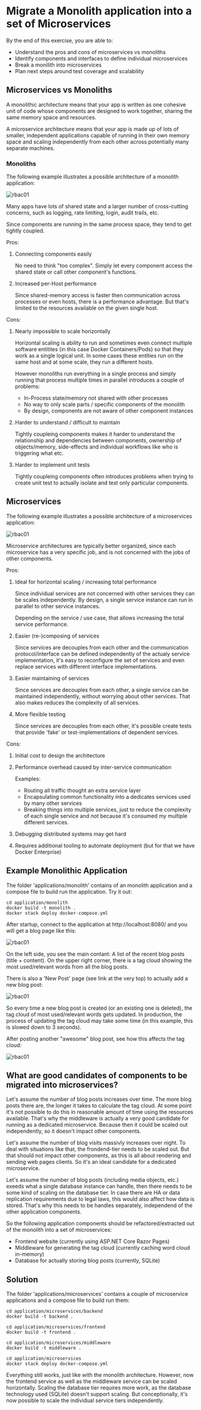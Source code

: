 # Migrate a Monolith application into a set of Microservices

By the end of this exercise, you are able to:

 - Understand the pros and cons of microservices vs monoliths
 - Identify components and interfaces to define individual microservices
 - Break a monilith into microservices
 - Plan next steps around test coverage and scalability

## Microservices vs Monoliths

A monolithic architecture means that your app is written as one cohesive unit of code whose components are designed to work together, sharing the same memory space and resources.

A microservice architecture means that your app is made up of lots of smaller, independent applications capable of running in their own memory space and scaling independently from each other across potentially many separate machines.

### Monoliths

The following example illustrates a possible architecture of a monolith application: 

![rbac01](../images/monolith.svg)

Many apps have lots of shared state and a larger number of cross-cutting concerns, such as logging, rate limiting, login, audit trails, etc.

Since components are running in the same process space, they tend to get tightly coupled.

Pros:

1. Connecting components easily

    No need to think "too complex". Simply let every component access the shared state or call other component's functions.

2. Increased per-Host performance

    Since shared-memory access is faster then communication across processes or even hosts, there is a performance advantage. But that's limited to the resources available on the given single host.

Cons:

1. Nearly impossible to scale horizontally

    Horizontal scaling is ability to run and sometimes even connect multiple software entitites (in this case Docker Containers/Pods) so that they work as a single logical unit. In some cases these entities run on the same host and at some scale, they run a different hosts.
    
    However monoliths run everything in a single process and simply running that process multiple times in parallel introduces a couple of problems:

    - In-Process state/memory not shared with other processes
    - No way to only scale parts / specific components of the monolith
    - By design, components are not aware of other component instances

2. Harder to understand / difficult to maintain

    Tightly coupleing components makes it harder to understand the relationship and dependencies between components, ownership of objects/memory, side-effects and individual workflows like who is triggering what etc.

3. Harder to implement unit tests

    Tightly coupleing components often introduces problems when trying to create unit test to actually isolate and test only particular components.

## Microservices

The following example illustrates a possible architecture of a microservices application: 

![rbac01](../images/microservices.svg)

Microservice architectures are typically better organized, since each microservice has a very specific job, and is not concerned with the jobs of other components.

Pros:

1. Ideal for horizontal scaling / increasing total performance 

    Since individual services are not concerned with other services they can be scales independently. By design, a single service instance can run in parallel to other service instances.

    Depending on the service / use case, that allows increasing the total service performance.

2. Easier (re-)composing of services

    Since services are decouples from each other and the communication protocol/interface can be defined independently of the actualy service implementation, it's easy to reconfigure the set of services and even replace services with different interface implementations.

3. Easier maintaining of services

    Since services are decouples from each other, a single service can be maintained independently, without worrying about other services. That also makes reduces the complexity of all services.

5. More flexible testing

    Since services are decouples from each other, it's possible create tests that provide 'fake' or test-implementations of dependent services.

Cons:

1. Initial cost to design the architecture

2. Performance overhead caused by inter-service communication

    Examples:

    - Routing all traffic thought an extra service layer
    - Encapsulating common functionality into a dedicates services used by many other services
    - Breaking things into multiple services, just to reduce the complexity of each single service and *not* because it's consumed my multiple different services.

3. Debugging distributed systems may get hard

4. Requires additional tooling to automate deployment (but for that we have Docker Enterprise)

## Example Monolithic Application

The folder 'applications/monolith' contains of an monolith application and a compose file to build run the application. Try it out:

~~~~
cd application/monolith
docker build -t monolith .
docker stack deploy docker-compose.yml
~~~~

After startup, connect to the application at http://localhost:8080/ and you will get a blog page like this:

![rbac01](../images/monolith-mycontainerblog-website.png)

On the left side, you see the main contant: A list of the recent blog posts (title + content). On the upper right corner, there is a tag cloud showing the most used/relevant words from all the blog posts.

There is also a 'New Post' page (see link at the very top) to actually add a new blog post:

![rbac01](../images/monolith-mycontainerblog-newpost.png)

So every time a new blog post is created (or an existing one is deleted), the tag cloud of most used/relevant words gets updated. In production, the process of updating the tag cloud may take some time (in this example, this is slowed down to 3 seconds).

After posting another "awesome" blog post, see how this affects the tag cloud:

![rbac01](../images/monolith-mycontainerblog-awesome.png)

## What are good candidates of components to be migrated into microservices?

Let's assume the number of blog posts increases over time. The more blog posts there are, the longer it takes to calculate the tag cloud. At some point it's not possible to do this in reasonable amount of time using the resources available. That's why the middleware is actually a very good candidate for running as a dedicated microservice. Because then it could be scaled out independently, so it doesn't impact other components.

Let's assume the number of blog visits massivly increases over night. To deal with situations like that, the frondend-tier needs to be scaled out. But that should not impact other components, as this is all about rendering and sending web pages clients. So it's an ideal candidate for a dedicated microservice.

Let's assume the number of blog posts (including media objects, etc.) exeeds what a single database instance can handle, then there needs to be some kind of scaling on the database tier. In case there are HA or data replication requirements due to legal laws, this would also affect how data is stored. That's why this needs to be handles separately, independend of the other application components.

So the following application components should be refactored/extracted out of the monolith into a set of microservices:

- Frontend website (currently using ASP.NET Core Razor Pages)
- Middleware for generating the tag cloud (currently caching word cloud in-memory)
- Database for actually storing blog posts (currently, SQLite)

## Solution

The folder 'applications/microservices' contains a couple of microservice applications and a compose file to build run them:

~~~~
cd application/microservices/backend
docker build -t backend .

cd application/microservices/frontend
docker build -t frontend .

cd application/microservices/middleware
docker build -t middleware .

cd application/microservices
docker stack deploy docker-compose.yml
~~~~

Everything still works, just like with the monolith architecture. However, now the frontend service as well as the middleware service can be scaled horizontally. Scaling the database tier requires more work, as the database technology used (SQLite) doesn't support scaling. But conceptionally, it's now possible to scale the individual service tiers independently.